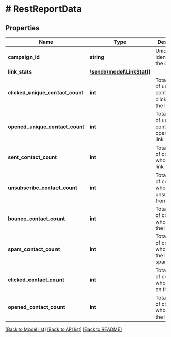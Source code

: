# # RestReportData

## Properties

Name | Type | Description | Notes
------------ | ------------- | ------------- | -------------
**campaign_id** | **string** | Unique identifier of the campaign | [optional]
**link_stats** | [**\sendx\model\LinkStat[]**](LinkStat.md) |  | [optional]
**clicked_unique_contact_count** | **int** | Total number of unique contacts who clicked on the link | [optional]
**opened_unique_contact_count** | **int** | Total number of unique contacts who opened the link | [optional]
**sent_contact_count** | **int** | Total number of contacts who sent the link | [optional]
**unsubscribe_contact_count** | **int** | Total number of contacts who unsubscribed from the link | [optional]
**bounce_contact_count** | **int** | Total number of contacts who bounced the link | [optional]
**spam_contact_count** | **int** | Total number of contacts who marked the link as spam | [optional]
**clicked_contact_count** | **int** | Total number of contacts who clicked on the link | [optional]
**opened_contact_count** | **int** | Total number of contacts who opened the link | [optional]

[[Back to Model list]](../../README.md#models) [[Back to API list]](../../README.md#endpoints) [[Back to README]](../../README.md)
